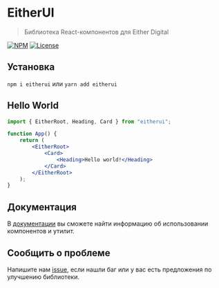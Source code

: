 # EitherUI

> Библиотека React-компонентов для Either Digital

[![NPM](https://img.shields.io/npm/v/eitherui.svg)](https://www.npmjs.com/package/eitherui)
[![License](https://img.shields.io/npm/l/eitherui)](https://github.com/eitherdigital/eitherui/blob/master/LICENSE)

## Установка

`npm i eitherui` или `yarn add eitherui`

## Hello World

```jsx static
import { EitherRoot, Heading, Card } from "eitherui";

function App() {
	return (
		<EitherRoot>
			<Card>
				<Heading>Hello world!</Heading>
			</Card>
		</EitherRoot>
	);
}
```

## Документация

В [документации](https://eitherdigital.github.io/eitherui/) вы сможете найти информацию об использовании компонентов и утилит.

## Сообщить о проблеме

Напишите нам [issue](https://github.com/eitherdigital/eitherui/issues/new/choose), если нашли баг или у вас есть предложения по улучшению библиотеки.
